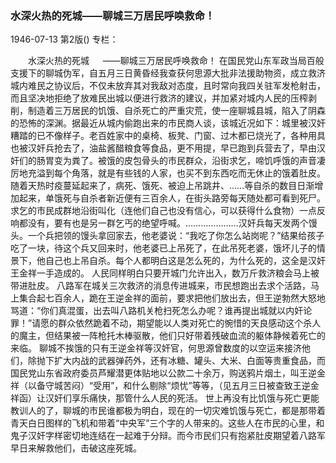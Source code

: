 ### 水深火热的死城——聊城三万居民呼唤救命！

1946-07-13
第2版()
专栏：

　　水深火热的死城
　  ——聊城三万居民呼唤救命！
    在国民党山东军政当局百般支援下的聊城伪军，自五月三日黄昏经我查获何思源大批非法援助物资，成立救济城内难民之协议后，不仅未放弃其对我敌对态度，且时常向我四关驻军发枪射击，而且坚决地拒绝了放难民出城以便进行救济的建议，并加紧对城内人民的压榨剥削，制造着三万居民的饥饿、自杀死亡的严重灾荒，使一座聊城县城，陷入了阴森的恐怖的深渊。据最近从城内偷跑出来的市民商人谈，该城近况如下：城里被汉奸糟踏的已不像样子。老百姓家中的桌椅、板凳、门窗、过木都已烧光了，各种用具也被汉奸兵抢去了，油盐酱醋粮食等食品，更不用提，早已跑到兵营去了，早由汉奸们的肠胃变为粪了。被饿的皮包骨头的市民群众，沿街求乞，啼饥呼饿的声音凄厉地充溢到每个角落，就是有些钱的人家，也买不到东西吃而无休止的饿着肚皮。随着天热时疫蔓延起来了，病死、饿死、被迫上吊跳井、……等自杀的数目日渐增加起来，单饿死与自杀者新近便有三百余人，在街头路旁每天随处都可看到死尸。求乞的市民成群地沿街叫化（连他们自己也没有信心，可以获得什么食物）一点反响都没有，要有也是另一群乞丐的绝望呼喊。…………………汉奸兵每天发两个馒头。一个兵把领的馒头拿回家去，他老婆说：“我吃了你怎么站岗呢？”结果给孩子吃了一块，待这个兵又回来时，他老婆已上吊死了，在此吊死老婆，饿坏儿子的情景下，他自己也上吊自杀。每个人都明白这是怎么死的，为什么死的，这全是汉奸王金祥一手造成的。
    人民同样明白只要开城门允许出入，数万斤救济粮会马上被带进肚皮。
    八路军在城关三次救济的消息传进城来，市民想跑出去求个活路，马上集合起七百余人，跪在王逆金祥的面前，要求把他们放出去，但王逆勃然大怒地骂道：“你们真混蛋，出去叫八路机关枪扫死怎么办呢？谁再提出城就以内奸论罪！”请愿的群众依然跪着不动，期望能以人类对死亡的惋惜的天良感动这个杀人的魔主，但结果被一阵枪托木棒驱散，他们只好带着残破血流的躯体静候着死亡的来临。
    聊城不挨饿的只有王逆金祥等汉奸官，何思源曾数度的以空运来接济他们，除抛下扩大内战的武器弹药外，还有冰糖、罐头、大米、白面等贵重食品，而国民党山东省政府委员芦耀潜更体贴地以公款二十余万，购送鸦片烟土，叫王逆金祥（以备守城苦闷）“受用”，和什么剔除“烦忧”等等，（见五月三日被查致王逆金祥函）让汉奸们享乐痛快，那管什么人民的死活。
    世上再没有比饥饿与死亡更能教训人的了，聊城的市民谁都极为明白，现在的一切灾难饥饿与死亡，都是那带着青天白日图样的飞机和带着“中央军”三个字的人带来的。这些人在市民的心里，和鬼子汉奸字样密切地连结在一起难于分辩。而今市民们只有抱紧肚皮期望着八路军早日来解救他们，击破这座死城。
